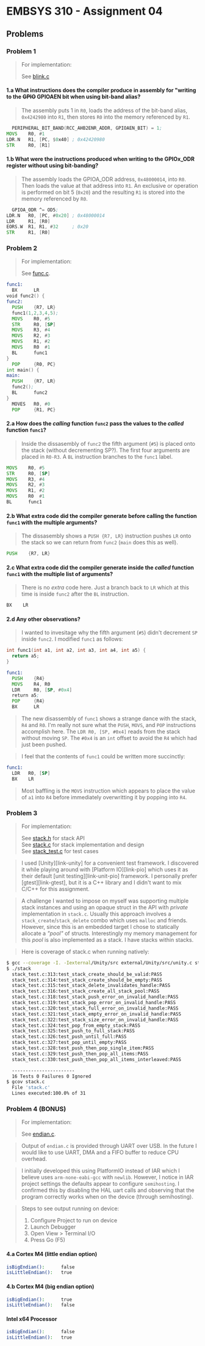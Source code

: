 # EMBSYS 310 - Assignment 04

## Problems
### Problem 1
>For implementation:
>
>See [blink.c](blink.c)

#### 1.a What instructions does the compiler produce in assembly for "writing to the ~~GPIO~~ GPIOAEN bit when using bit-band alias?

>The assembly puts 1 in `R0`, loads the address of the bit-band alias, `0x4242980` into `R1`, then stores `R0` into the memory referenced by `R1`.
```asm
  PERIPHERAL_BIT_BAND(RCC_AHB2ENR_ADDR, GPIOAEN_BIT) = 1;
MOVS    R0, #1
LDR.N   R1, [PC, $0x40] ; 0x42420980
STR     R0, [R1]
```

#### 1.b What were the instructions produced when writing to the GPIOx_ODR register without using bit-banding?

>The assembly loads the GPIOA_ODR address, `0x48000014`, into `R0`. Then loads the value at that address into `R1`. An exclusive or operation is performed on bit 5 (`0x20`) and the resulting `R1` is stored into the memory referenced by `R0`.
```asm
  GPIOA_ODR ^= OD5;
LDR.N   R0, [PC, #0x20] ; 0x48000014
LDR     R1, [R0]
EORS.W  R1, R1, #32     ; 0x20
STR     R1, [R0]
```


### Problem 2
>For implementation:
>
>See [func.c](func.c).

```asm
func1:
  BX      LR
void func2() {
func2:
  PUSH    {R7, LR}
  func1(1,2,3,4,5);
  MOVS    R0, #5
  STR     R0, [SP]
  MOVS    R3, #4
  MOVS    R2, #3
  MOVS    R1, #2
  MOVS    R0  #1
  BL      func1
}
  POP     {R0, PC}
int main() {
main:
  PUSH    {R7, LR}
  func2();
  BL      func2
}
  MOVES   R0, #0
  POP     {R1, PC}
```

#### 2.a How does the *calling* function `func2` pass the values to the *called* function `func1`?

>Inside the dissasembly of `func2` the fifth argument (`#5`) is placed onto the stack (without decrementing SP?). The first four arguments are placed in `R0-R3`. A `BL` instruction branches to the `func1` label.
```asm
MOVS    R0, #5
STR     R0, [SP]
MOVS    R3, #4
MOVS    R2, #3
MOVS    R1, #2
MOVS    R0  #1
BL      func1
```

#### 2.b What extra code did the compiler generate before calling the function `func1` with the multiple arguments?

>The dissasembly shows a `PUSH {R7, LR}` instruction pushes `LR` onto the stack so we can return from `func2` (`main` does this as well).
```asm
PUSH    {R7, LR}
```


#### 2.c What extra code did the compiler generate inside the *called* function `func1` with the multiple list of arguments?

>There is no *extra* code here. Just a branch back to `LR` which at this time is inside `func2` after the `BL` instruction.
```asm
BX    LR
```

#### 2.d Any other observations?

>I wanted to invesitage why the fifth argument (`#5`) didn't decrement `SP` inside `func2`. I modified `func1` as follows:
```C
int func1(int a1, int a2, int a3, int a4, int a5) {
  return a5;
}
```
```asm
func1:
  PUSH    {R4}
  MOVS    R4, R0
  LDR     R0, [SP, #0x4]
  return a5;
  POP     {R4}
  BX      LR
```
>The new disassembly of `func1` shows a strange dance with the stack, `R4` and `R0`. I'm really not sure what the `PUSH`, `MOVS`, and `POP` instructions accomplish here. The `LDR R0, [SP, #0x4]` reads from the stack without moving `SP`. The `#0x4` is an `int` offset to avoid the `R4` which had just been pushed.

>I feel that the contents of `func1` could be written more succinctly:
```asm
func1:
  LDR   R0, [SP]
  BX    LR
```
>Most baffling is the `MOVS` instruction which appears to place the value of `a1` into `R4` before immediately overwritting it by popping into `R4`.


### Problem 3
>For implementation:
>
>See [stack.h](stack.h) for stack API<br>
>See [stack.c](stack.c) for stack implementation and design<br>
>See [stack_test.c](stack_test.c) for test cases

> I used [Unity][link-unity] for a convenient test framework. I discovered it while playing around with [Platform IO][link-pio] which uses it as their default [unit testing][link-unit-pio] framework. I personally prefer [gtest][link-gtest], but it is a C++ library and I didn't want to mix C/C++ for this assignment.

> A challenge I wanted to impose on myself was supporting multiple stack instances and using an opaque struct in the API with *private* implementation in `stack.c`. Usually this approach involves a `stack_create`/`stack_delete` combo which uses `malloc` and friends. However, since this is an embedded target I chose to statically allocate a *"pool"* of structs. Interestingly my memory management for this *pool* is also implemented as a stack. I have stacks within stacks.

> Here is coverage of stack.c when running natively:
```bash
$ gcc --coverage -I. -Iexternal/Unity/src external/Unity/src/unity.c stack.c stack_test.c -o stack
$ ./stack
  stack_test.c:313:test_stack_create_should_be_valid:PASS
  stack_test.c:314:test_stack_create_should_be_empty:PASS
  stack_test.c:315:test_stack_delete_invalidates_handle:PASS
  stack_test.c:316:test_stack_create_all_stack_pool:PASS
  stack_test.c:318:test_stack_push_error_on_invalid_handle:PASS
  stack_test.c:319:test_stack_pop_error_on_invalid_handle:PASS
  stack_test.c:320:test_stack_full_error_on_invalid_handle:PASS
  stack_test.c:321:test_stack_empty_error_on_invalid_handle:PASS
  stack_test.c:322:test_stack_size_error_on_invalid_handle:PASS
  stack_test.c:324:test_pop_from_empty_stack:PASS
  stack_test.c:325:test_push_to_full_stack:PASS
  stack_test.c:326:test_push_until_full:PASS
  stack_test.c:327:test_pop_until_empty:PASS
  stack_test.c:328:test_push_then_pop_single_item:PASS
  stack_test.c:329:test_push_then_pop_all_items:PASS
  stack_test.c:330:test_push_then_pop_all_items_interleaved:PASS

  -----------------------
  16 Tests 0 Failures 0 Ignored
$ gcov stack.c
  File 'stack.c'
  Lines executed:100.0% of 31
```

### Problem 4 **(BONUS)**
> For implementation:
>
> See [endian.c](endian.c).

> Output of `endian.c` is provided through UART over USB. In the future I would like to use UART, DMA and a FIFO buffer to reduce CPU overhead.

> I initially developed this using PlatformIO instead of IAR which I believe uses `arm-none-eabi-gcc` with `newlib`. However, I notice in IAR project settings the defaults appear to configure `semihosting`. I confirmed this by disabling the HAL uart calls and observing that the program correctly works when on the device (through semihosting).

> Steps to see output running on device:
> 1. Configure Project to run on device
> 2. Launch Debugger
> 3. Open View > Terminal I/O
> 4. Press Go (F5)
> 

#### 4.a Cortex M4 (little endian option)
```bash
isBigEndian():      false
isLittleEndian():   true
```
#### 4.b Cortex M4 (big endian option)
```bash
isBigEndian():      true
isLittleEndian():   false
```

#### Intel x64 Processor
```bash
isBigEndian():      false
isLittleEndian():   true
```